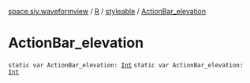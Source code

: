 [space.siy.waveformview](../../index.md) / [R](../index.md) / [styleable](index.md) / [ActionBar_elevation](./-action-bar_elevation.md)

# ActionBar_elevation

`static var ActionBar_elevation: `[`Int`](https://kotlinlang.org/api/latest/jvm/stdlib/kotlin/-int/index.html)
`static var ActionBar_elevation: `[`Int`](https://kotlinlang.org/api/latest/jvm/stdlib/kotlin/-int/index.html)